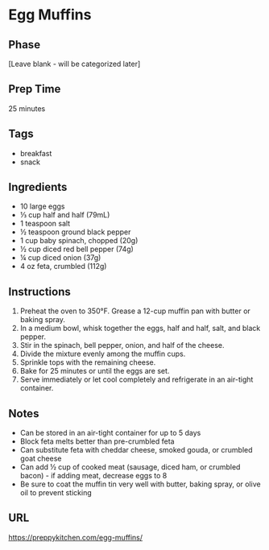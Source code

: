 # Egg Muffins

## Phase
[Leave blank - will be categorized later]

## Prep Time
25 minutes

## Tags
- breakfast
- snack

## Ingredients
- 10 large eggs
- ⅓ cup half and half (79mL)
- 1 teaspoon salt
- ½ teaspoon ground black pepper
- 1 cup baby spinach, chopped (20g)
- ½ cup diced red bell pepper (74g)
- ¼ cup diced onion (37g)
- 4 oz feta, crumbled (112g)

## Instructions
1. Preheat the oven to 350°F. Grease a 12-cup muffin pan with butter or baking spray.
2. In a medium bowl, whisk together the eggs, half and half, salt, and black pepper.
3. Stir in the spinach, bell pepper, onion, and half of the cheese.
4. Divide the mixture evenly among the muffin cups.
5. Sprinkle tops with the remaining cheese.
6. Bake for 25 minutes or until the eggs are set.
7. Serve immediately or let cool completely and refrigerate in an air-tight container.

## Notes
- Can be stored in an air-tight container for up to 5 days
- Block feta melts better than pre-crumbled feta
- Can substitute feta with cheddar cheese, smoked gouda, or crumbled goat cheese
- Can add ½ cup of cooked meat (sausage, diced ham, or crumbled bacon) - if adding meat, decrease eggs to 8
- Be sure to coat the muffin tin very well with butter, baking spray, or olive oil to prevent sticking

## URL
https://preppykitchen.com/egg-muffins/
